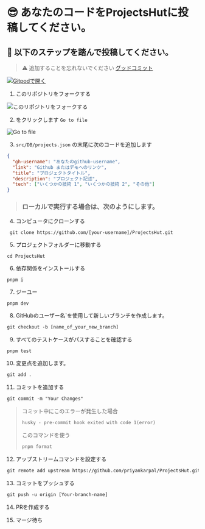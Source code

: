# 😎 あなたのコードをProjectsHutに投稿してください。

## 🧐 以下のステップを踏んで投稿してください。

> ⚠️ 追加することを忘れないでください [グッドコミット](https://twitter.com/Priyankarpal/status/1638403157863673859)

[![Gitpodで開く](https://gitpod.io/button/open-in-gitpod.svg)](https://gitpod.io/#https://github.com/priyankarpal/ProjectsHut)

1. このリポジトリをフォークする

![ このリポジトリをフォークする](https://user-images.githubusercontent.com/88102392/226444075-7d7d28b5-8d88-459a-bb82-38a3f64aaf28.png)

2. をクリックします `Go to file`

![Go to file](https://user-images.githubusercontent.com/88102392/226444608-12a2abb9-436c-4843-8893-49029cb4c033.png)

3. `src/DB/projects.json` の末尾に次のコードを追加します

```json
{
  "gh-username": "あなたのgithub-username",
  "link": "Github またはデモへのリンク",
  "title": "プロジェクトタイトル",
  "description": "プロジェクト記述",
  "tech": ["いくつかの技術 1", "いくつかの技術 2", "その他"]
}
```

> ### ローカルで実行する場合は、次のようにします。

4.  コンピュータにクローンする

```
 git clone https://github.com/[your-username]/ProjectsHut.git
```

5.  プロジェクトフォルダーに移動する

```
cd ProjectsHut
```

6.  依存関係をインストールする

```
pnpm i
```

7.  ジーユー

```
pnpm dev
```

8.  GitHubのユーザー名`を使用して新しいブランチを作成します。

```diff
git checkout -b [name_of_your_new_branch]
```

9. すべてのテストケースがパスすることを確認する

```
pnpm test
```

10. 変更点を追加します。

```diff
git add .
```

11. コミットを追加する

```diff
git commit -m "Your Changes"
```

> コミット中にこのエラーが発生した場合
>
> ```diff
> husky - pre-commit hook exited with code 1(error)
> ```
>
> このコマンドを使う
>
> ```diff
> pnpm format
> ```

12. アップストリームコマンドを設定する

```diff
git remote add upstream https://github.com/priyankarpal/ProjectsHut.git
```

13. コミットをプッシュする

```diff
git push -u origin [Your-branch-name]
```

14. PRを作成する

15. マージ待ち
